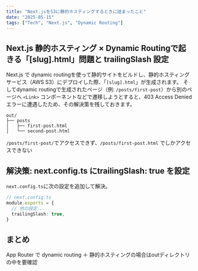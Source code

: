 ```yaml
---
title: "Next.jsをS3に静的ホスティングするときに詰まったこと"
date: "2025-05-15"
tags: ["Tech", "Next.js", "Dynamic Routing"]
---
```


## Next.js 静的ホスティング × Dynamic Routingで起きる「[slug].html」問題と trailingSlash 設定

Next.js で dynamic routingを使って静的サイトをビルドし、静的ホスティングサービス（AWS S3）にデプロイした際、「`[slug].html`」が生成されます。
そしてdynamic routingで生成されたページ（例: `/posts/first-post`）から別のページへ `<Link>` コンポーネントなどで遷移しようとすると、403 Access Deniedエラーに遭遇したため、その解決策を残しておきます。

```text
out/
├── posts
│   ├── first-post.html
│   └── second-post.html
```

`/posts/first-post/`でアクセスできず、`/posts/first-post.html` でしかアクセスできない


## 解決策: next.config.ts にtrailingSlash: true を設定

`next.config.ts`に次の設定を追加して解決。

```typescript
// next.config.ts
module.exports = {
  // 他の設定...
  trailingSlash: true,
}
```

## まとめ
App Router で dynamic routing ＋ 静的ホスティングの場合はoutディレクトリの中を要確認